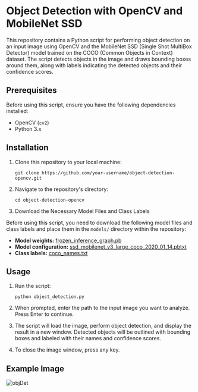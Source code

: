 # Object Detection with OpenCV and MobileNet SSD

This repository contains a Python script for performing object detection on an input image using OpenCV and the MobileNet SSD (Single Shot MultiBox Detector) model trained on the COCO (Common Objects in Context) dataset. The script detects objects in the image and draws bounding boxes around them, along with labels indicating the detected objects and their confidence scores.

## Prerequisites

Before using this script, ensure you have the following dependencies installed:

- OpenCV (`cv2`)
- Python 3.x

## Installation

1. Clone this repository to your local machine:
   ``` shell
   git clone https://github.com/your-username/object-detection-opencv.git
2. Navigate to the repository's directory:
   ``` shell
   cd object-detection-opencv

3. Download the Necessary Model Files and Class Labels

Before using this script, you need to download the following model files and class labels and place them in the `models/` directory within the repository:

- **Model weights:** [frozen_inference_graph.pb](https://github.com/opencv/opencv/wiki/TensorFlow-Object-Detection-API#use-existing-config-file-for-your-model)
- **Model configuration:** [ssd_mobilenet_v3_large_coco_2020_01_14.pbtxt](https://github.com/opencv/opencv/blob/master/samples/data/ssd_mobilenet_v3_large_coco_2020_01_14.pbtxt)
- **Class labels:** [coco_names.txt](https://github.com/opencv/opencv/blob/master/samples/data/coco_names.txt)

## Usage
1. Run the script:
   ``` shell
   python object_detection.py
2. When prompted, enter the path to the input image you want to analyze. Press Enter to continue.

3. The script will load the image, perform object detection, and display the result in a new window. Detected objects will be outlined with bounding boxes and labeled with their names and confidence scores.

4. To close the image window, press any key.

## Example Image 
![objDet](https://github.com/AkashR-16/Object-Recognition/assets/99939852/8cd90b8a-0c23-4805-b256-f9ab50288a8c)

